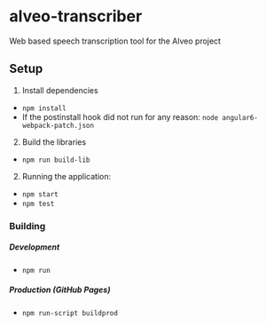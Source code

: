 # alveo-transcriber
Web based speech transcription tool for the Alveo project

## Setup 
1. Install dependencies
  - `npm install`
  - If the postinstall hook did not run for any reason: `node angular6-webpack-patch.json`

2. Build the libraries
  - `npm run build-lib`

2. Running the application:
  - `npm start`
  - `npm test`

### Building
##### Development
- `npm run`

##### Production (GitHub Pages)
- `npm run-script buildprod`
